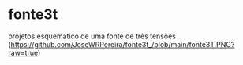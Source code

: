# fonte3t
 projetos esquemático de uma fonte de três tensões
(https://github.com/JoseWRPereira/fonte3t_/blob/main/fonte3T.PNG?raw=true)
